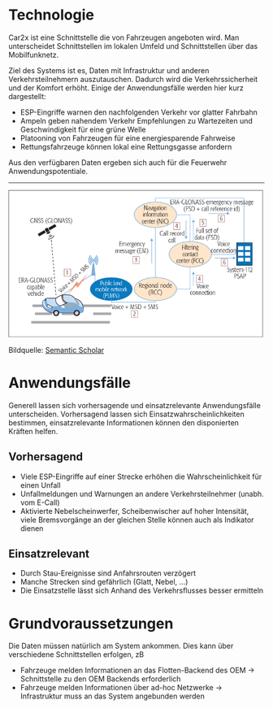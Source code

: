 # Technologie
Car2x ist eine Schnittstelle die von Fahrzeugen angeboten wird.
Man unterscheidet Schnittstellen im lokalen Umfeld
und Schnittstellen über das Mobilfunknetz.

Ziel des Systems ist es, Daten mit Infrastruktur und anderen Verkehrsteilnehmern auszutauschen.
Dadurch wird die Verkehrssicherheit und der Komfort erhöht.
Einige der Anwendungsfälle werden hier kurz dargestellt:

* ESP-Eingriffe warnen den nachfolgenden Verkehr vor glatter Fahrbahn
* Ampeln geben nahendem Verkehr Empfehlungen zu Wartezeiten und Geschwindigkeit für eine grüne Welle
* Platooning von Fahrzeugen für eine energiesparende Fahrweise
* Rettungsfahrzeuge können lokal eine Rettungsgasse anfordern

Aus den verfügbaren Daten ergeben sich auch für die Feuerwehr Anwendungspotentiale.

![Schaubild-Ecall](images/ECall-Schaubild.png)

Bildquelle: [Semantic Scholar](https://www.semanticscholar.org/paper/In-Vehicle-Emergency-Call-Services%3A-eCall-and-%C3%96%C3%B6rni-Goulart/484c613f1736c9dfbc862a546428c831156d3562)


# Anwendungsfälle

Generell lassen sich vorhersagende und einsatzrelevante Anwendungsfälle unterscheiden.
Vorhersagend lassen sich Einsatzwahrscheinlichkeiten bestimmen,
einsatzrelevante Informationen können den disponierten Kräften helfen.

## Vorhersagend

* Viele ESP-Eingriffe auf einer Strecke erhöhen die Wahrscheinlichkeit für einen Unfall
* Unfallmeldungen und Warnungen an andere Verkehrsteilnehmer (unabh. vom E-Call)
* Aktivierte Nebelscheinwerfer, Scheibenwischer auf hoher Intensität, viele Bremsvorgänge an der gleichen Stelle können auch als Indikator dienen

## Einsatzrelevant

* Durch Stau-Ereignisse sind Anfahrsrouten verzögert
* Manche Strecken sind gefährlich (Glatt, Nebel, ...)
* Die Einsatzstelle lässt sich Anhand des Verkehrsflusses besser ermitteln

# Grundvoraussetzungen
Die Daten müssen natürlich am System ankommen.
Dies kann über verschiedene Schnittstellen erfolgen, zB

* Fahrzeuge melden Informationen an das Flotten-Backend des OEM -> Schnittstelle zu den OEM Backends erforderlich
* Fahrzeuge melden Informationen über ad-hoc Netzwerke -> Infrastruktur muss an das System angebunden werden